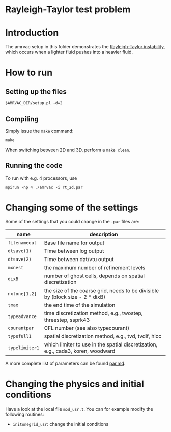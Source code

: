 # Rayleigh-Taylor test problem

# Introduction

The amrvac setup in this folder demonstrates
the
[Rayleigh-Taylor instability](https://en.wikipedia.org/wiki/Rayleigh%E2%80%93Taylor_instability),
which occurs when a lighter fluid pushes into a heavier fluid.

# How to run

## Setting up the files

    $AMRVAC_DIR/setup.pl -d=2


## Compiling

Simply issue the `make` command:

    make

When switching between 2D and 3D, perform a `make clean`.

## Running the code

To run with e.g. 4 processors, use

    mpirun -np 4 ./amrvac -i rt_2d.par

# Changing some of the settings

Some of the settings that you could change in the `.par` files are:

name | description
---|---
`filenameout` | Base file name for output
`dtsave(1)` | Time between log output
`dtsave(2)` | Time between dat/vtu output
`mxnest` | the maximum number of refinement levels
`dixB` | number of ghost cells, depends on spatial discretization
`nxlone[1,2]` | the size of the coarse grid, needs to be divisible by (block size - 2 * dixB)
`tmax` | the end time of the simulation
`typeadvance` | time discretization method, e.g., twostep, threestep, ssprk43
`courantpar` | CFL number (see also typecourant)
`typefull1` | spatial discretization method, e.g., tvd, tvdlf, hlcc
`typelimiter1` | which limiter to use in the spatial discretization, e.g., cada3, koren, woodward

A more complete list of parameters can be found [par.md](par.md).

# Changing the physics and initial conditions

Have a look at the local file `mod_usr.t`. You can for example modify the
following routines:

* `initonegrid_usr`: change the initial conditions
